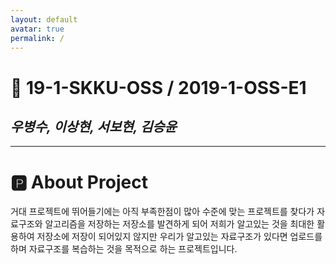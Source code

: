 ```yaml
---
layout: default
avatar: true
permalink: /
---
```

# 🚀 19-1-SKKU-OSS / 2019-1-OSS-E1
## *우병수, 이상현, 서보현, 김승윤*

---

# 🅿️ About Project
거대 프로젝트에 뛰어들기에는 아직 부족한점이 많아 수준에 맞는 프로젝트를 찾다가 자료구조와 알고리즘을 저장하는 저장소를 발견하게 되어 저희가 알고있는 것을 최대한 활용하여 저장소에 저장이 되어있지 않지만 우리가 알고있는 자료구조가 있다면 업로드를 하며 자료구조를 복습하는 것을 목적으로 하는 프로젝트입니다.
